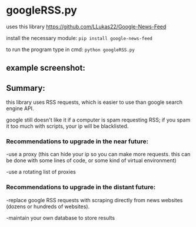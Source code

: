 # googleRSS.py

uses this library https://github.com/LLukas22/Google-News-Feed

install the necessary module: `pip install google-news-feed`

to run the program type in cmd: `python googleRSS.py`


## example screenshot:









## Summary:
this library uses RSS requests, which is easier to use than google search engine API.

google still doesn't like it if a computer is spam requesting RSS; if you spam it too much with scripts, your ip will be blacklisted.

### Recommendations to upgrade in the near future:

-use a proxy (this can hide your ip so you can make more requests. this can be done with some lines of code, or some kind of virtual environment)

-use a rotating list of proxies


### Recommendations to upgrade in the distant future:

-replace google RSS requests with scraping directly from news websites (dozens or hundreds of websites).

-maintain your own database to store results


